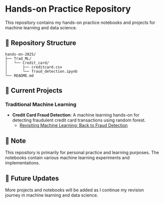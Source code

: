 # Hands-on Practice Repository

This repository contains my hands-on practice notebooks and projects for machine learning and data science.

## 📁 Repository Structure

```
hands-on-2025/
├── Trad_ML/
│   └── Credit_card/
│       ├── creditcard.csv
│       └── fraud_detection.ipynb
└── README.md
```

## 🎯 Current Projects

### Traditional Machine Learning
- **Credit Card Fraud Detection**: A machine learning hands-on for detecting fraudulent credit card transactions using random forest.
  - [Revisiting Machine Learning: Back to Fraud Detection](https://www.nicoletangsy.com/article/revisiting-machine-learning-fraud-detection)

## 📝 Note

This repository is primarily for personal practice and learning purposes. The notebooks contain various machine learning experiments and implementations.

## 🔄 Future Updates

More projects and notebooks will be added as I continue my revision journey in machine learning and data science.
